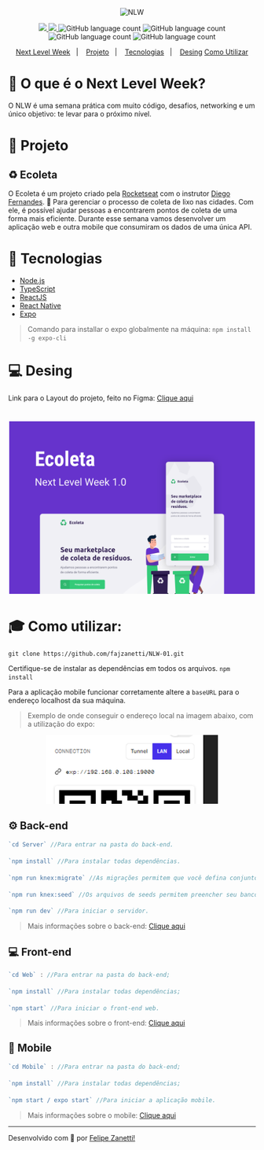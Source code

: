 <p align="center">
    <img src="https://lander.rocketseat.dev/uploads/nextlevelweek_18baaf82af.svg" alt="NLW" />
</p>
<p align="center">
    <a href="https://github.com/fajzanetti">
        <img src="https://img.shields.io/badge/GitHub-fajzanetti-7159C1?logo=GitHub"/>
    </a>
    <a href="https://www.linkedin.com/in/felipezanetti/">
        <img src="https://img.shields.io/badge/Linkedin-felipezanetti-7159C1?logo=linkedin"/>
    </a>
    <img alt="GitHub language count" src="https://img.shields.io/github/languages/count/fajzanetti/nlw?color=7159C1" />
    <img alt="GitHub language count" src="https://img.shields.io/github/languages/top/fajzanetti/nlw?color=7159C1" />
    <img alt="GitHub language count" src="https://img.shields.io/github/last-commit/fajzanetti/nlw?color=7159C1" />
    <img alt="GitHub language count" src="https://img.shields.io/github/repo-size/fajzanetti/nlw?color=7159C1" />
</p>
<p align="center">
  <a href="#🤩-O-que-é-o-Next-Level-Week?">Next Level Week</a>&nbsp;&nbsp;&nbsp;|&nbsp;&nbsp;&nbsp;
  <a href="#🚧-Projeto">Projeto</a>&nbsp;&nbsp;&nbsp;|&nbsp;&nbsp;&nbsp;
  <a href="#💾-Tecnologias">Tecnologias</a>&nbsp;&nbsp;&nbsp;|&nbsp;&nbsp;&nbsp;
  <a href="#💻-Desing">Desing</a>
  <a href="#🎓-Como-utilizar:">Como Utilizar</a>
</p>

# 🤩 O que é o Next Level Week?

O NLW é uma semana prática com muito código, desafios, networking e um único objetivo: te levar para o próximo nível.

# 🚧 Projeto 
## ♻️ Ecoleta

O Ecoleta é um projeto criado pela [Rocketseat](https://rocketseat.com.br/) com o instrutor [Diego Fernandes](https://github.com/diego3g). :rocket: 
Para gerenciar o processo de coleta de lixo nas cidades. Com ele, é possível ajudar pessoas a encontrarem pontos de coleta de uma forma mais eficiente. Durante esse semana vamos desenvolver um aplicação web e outra mobile que consumiram os dados de uma única API.

# 💾 Tecnologias

- [Node.js](https://nodejs.org/)
- [TypeScript](https://www.typescriptlang.org/)
- [ReactJS](https://reactjs.org)
- [React Native](https://facebook.github.io/react-native/)
- [Expo](https://expo.io/)
> Comando para installar o expo globalmente na máquina: `npm install -g expo-cli`

# 💻 Desing

Link para o Layout do projeto, feito no Figma: [Clique aqui](https://www.figma.com/file/1SxgOMojOB2zYT0Mdk28lB/Ecoleta)

<h1 align="center">
    <img alt="Capa" title="Capa" src=".github/Capa.svg" width="500px" />
</h1>

# 🎓 Como utilizar:

```git
git clone https://github.com/fajzanetti/NLW-01.git
```
Certifique-se de instalar as dependências em todos os arquivos. `npm install`

Para a aplicação mobile funcionar corretamente altere a `baseURL` para o endereço localhost da sua máquina.
> Exemplo de onde conseguir o endereço local na imagem abaixo, com a utilização do expo: 
<div align="center">
    <img alt="Capa" title="Capa" src=".github/Localhost.PNG" width="350px" />
</div>

## ⚙️ Back-end

```js
`cd Server` //Para entrar na pasta do back-end.

`npm install` //Para instalar todas dependências.

`npm run knex:migrate` //As migrações permitem que você defina conjuntos de alterações de esquema, portanto é fácil atualizar um banco de dados.

`npm run knex:seed` //Os arquivos de seeds permitem preencher seu banco de dados com dados de teste ou propagação independentes dos arquivos de migração.

`npm run dev` //Para iniciar o servidor.
```
> Mais informações sobre o back-end: [Clique aqui](https://github.com/fajzanetti/NLW-01/tree/master/Server#anota%C3%A7%C3%B5es)

## 💻 Front-end

```js
`cd Web` : //Para entrar na pasta do back-end;

`npm install` //Para instalar todas dependências;

`npm start` //Para iniciar o front-end web.
```
> Mais informações sobre o front-end: [Clique aqui](https://github.com/fajzanetti/NLW-01/tree/master/Web#anota%C3%A7%C3%B5es)

## 📱 Mobile

```js
`cd Mobile` : //Para entrar na pasta do back-end;

`npm install` //Para instalar todas dependências;

`npm start / expo start` //Para iniciar a aplicação mobile.
```
> Mais informações sobre o mobile: [Clique aqui](https://github.com/fajzanetti/NLW-01/tree/master/mobile#comando-utilizado-no-projeto)

---

Desenvolvido com 💜 por [Felipe Zanetti!](https://www.linkedin.com/in/felipezanetti/)